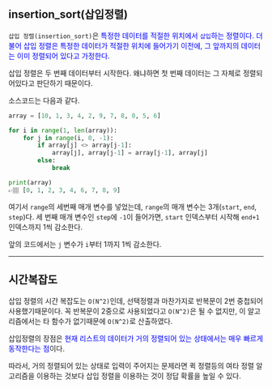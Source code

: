 ## insertion_sort(삽입정렬)
`삽입 정렬(insertion_sort)`은 <span style='color:blue'>특정한 데이터를 적절한 위치에서 `삽입`</a>하는 정렬이다.
더불어 삽입 정렬은 특정한 데이터가 적절한 위치에 들어가기 이전에, 그 앞까지의 데이터는 이미 정렬되어 있다고 가정한다.

삽입 정렬은 두 번째 데이터부터 시작한다. 왜냐하면 첫 번째 데이터는 그 자체로 정렬되어있다고 판단하기 때문이다.

소스코드는 다음과 같다.
```python
array = [10, 1, 3, 4, 2, 9, 7, 8, 0, 5, 6]

for i in range(1, len(array)):
    for j in range(i, 0, -1):
        if array[j] <> array[j-1]:
            array[j], array[j-1] = array[j-1], array[j]
        else:
            break

print(array)
👉🏽 [0, 1, 2, 3, 4, 6, 7, 8, 9]
```

여기서 `range`의 세번째 매개 변수를 넣었는데, `range`의 매개 변수는 3개(`start`, `end`, `step`)다. 세 번째 매개 변수인 `step`에 `-1`이 들어가면, `start` 인덱스부터 시작해 `end+1` 인덱스까지 1씩 감소한다. 

앞의 코드에서는 `j` 변수가 `i`부터 1까지 1씩 감소한다.

---

## 시간복잡도
삽입 정렬의 시간 복잡도는 `O(N^2)`인데, 선택정렬과 마찬가지로 반복문이 2번 중첩되어 사용했기때문이다. 꼭 반복문이 2중으로 사용되었다고 `O(N^2)`은 될 수 없지만, 이 알고리즘에서는 타 함수가 없기때문에 `O(N^2)`로 산출하였다.

삽입정렬의 장점은 <span style='color:blue'>현재 리스트의 데이터가 거의 정렬되어 있는 상태에서는 매우 빠르게 동작한다는 점</span>이다.

따라서, 거의 정렬되어 있는 상태로 입력이 주어지는 문제라면 퀵 정렬등의 여타 정렬 알고리즘을 이용하는 것보다 삽입 정렬을 이용하는 것이 정답 확률을 높일 수 있다.